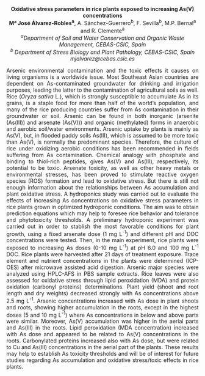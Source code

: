 <center><strong>Oxidative stress parameters in rice plants exposed to increasing As(V)
concentrations </strong>

<center><strong>Mª José Álvarez-Robles<sup>a</sup></strong>, A. Sánchez-Guerrero<sup>b</sup>, F. Sevilla<sup>b</sup>, M.P. Bernal<sup>a</sup> and R. Clemente<sup>a</sup>

<center><i><sup>a</sup>Department of Soil and Water Conservation and Organic Waste Management, CEBAS-CSIC, Spain </i>

<center><i><sup>b</sup> Department of Stress Biology and Plant Pathology, CEBAS-CSIC, Spain </i>

<center><i>mjalvarez@cebas.csic.es </i>

<p style="text-align:justify">Arsenic environmental contamination and the toxic effects it causes on
living organisms is a worldwide issue. Most Southeast Asian countries
are dependent on As-contaminated groundwater for drinking and irrigation
purposes, leading the latter to the contamination of agricultural soils
as well. Rice (<i>Oryza sativa</i> L.), which is strongly susceptible to
accumulate As in its grains, is a staple food for more than half of the
world’s population, and many of the rice producing countries suffer from
As contamination in their groundwater or soil. Arsenic can be found in
both inorganic (arsenite (As(III)) and arsenate (As(V))) and organic
(methylated) forms in anaerobic and aerobic soil/water environments.
Arsenic uptake by plants is mainly as As(V), but, in flooded paddy soils
As(III), which is assumed to be more toxic than As(V), is normally the
predominant species. Therefore, the culture of rice under oxidizing
aerobic conditions has been recommended in fields suffering from As
contamination. Chemical analogy with phosphate and binding to thiol-rich
peptides, gives As(V) and As(III), respectively, its potential to be
toxic. Arsenate toxicity, as well as other heavy metals or environmental
stresses, has been proved to stimulate reactive oxygen species (ROS)
formation and lead to oxidative stress. But there is still not enough
information about the relationships between As accumulation and plant
oxidative stress. A hydroponics study was carried out to evaluate the
effects of increasing As concentrations on oxidative stress parameters
in rice plants grown in optimized hydroponic conditions. The aim was to
obtain prediction equations which may help to foresee rice behavior and
tolerance and phytotoxicity thresholds. A preliminary hydroponic
experiment was carried out in order to stablish the most favorable
conditions for plant growth, using a fixed arsenate dose (1 mg L<sup>-1</sup>)
and different pH and DOC concentrations were tested. Then, in the main
experiment, rice plants were exposed to increasing As doses (0-10 mg
L<sup>-1</sup>) at pH 6.0 and 100 mg L<sup>-1</sup> DOC. Rice plants were harvested after
21 days of treatment exposure. Trace element and nutrient concentrations
in the plants were determined (ICP-OES) after microwave assisted acid
digestion. Arsenic major species were analyzed using HPLC-AFS in PBS
sample extracts. Rice leaves were also assessed for oxidative stress
through lipid peroxidation (MDA) and protein oxidation (carbonyl
proteins) determinations. Plant yield (shoot and root length and dry
weights) decreased strongly with As concentrations above 2.5 mg L<sup>-1</sup>.
Arsenic concentrations increased with As dose in plant shoots and roots,
showing higher accumulation in the roots, except in the highest doses (5
and 10 mg L<sup>-1</sup>) where As concentrations in below and above parts were
similar. Moreover, As(V) accumulation was higher in the aerial parts and
As(III) in the roots. Lipid peroxidation (MDA concentration) increased
with As dose and appeared to be related to As(V) concentrations in the
roots. Carbonylated proteins increased also with As dose, but were
related to Cu and As(III) concentrations in the aerial part of the
plants. These results may help to establish As toxicity thresholds and
will be of interest for future studies regarding As accumulation and
oxidative stress/toxic effects in rice plants.
